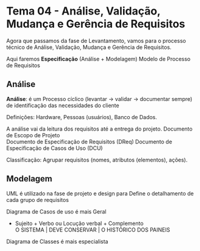 # Tema 04 - Análise, Validação, Mudança e Gerência de Requisitos
Agora que passamos da fase de Levantamento, vamos para o processo técnico de Análise, Validação, Mudança e Gerência de Requisitos.

Aqui faremos **Especificação** (Análise + Modelagem)
Modelo de Processo de Requisitos

## Análise
**Análise**: é um Processo cíclico (levantar -> validar -> documentar sempre) de identificação das necessidades do cliente

Definições: Hardware, Pessoas (usuários), Banco de Dados.

A análise vai da leitura dos requisitos até a entrega do projeto.
Documento de Escopo de Projeto  
Documento de Especificação de Requisitos  (DReq)
Documento de Especificação de Casos de Uso (DCU)

Classificação: Agrupar requisitos (nomes, atributos (elementos), ações).

## Modelagem
UML é utilizado na fase de projeto e design para 
Define o detalhamento de cada grupo de requisitos

Diagrama de Casos de uso é mais Geral  
- Sujeito + Verbo ou Locução verbal + Complemento  
O SISTEMA | DEVE CONSERVAR | O HISTÓRICO DOS PAINEIS  

Diagrama de Classes é mais especialista